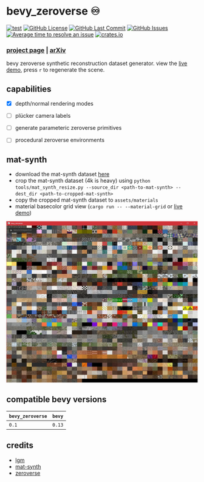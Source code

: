 # bevy_zeroverse ♾️

[![test](https://github.com/mosure/bevy_zeroverse/workflows/test/badge.svg)](https://github.com/Mosure/bevy_zeroverse/actions?query=workflow%3Atest)
[![GitHub License](https://img.shields.io/github/license/mosure/bevy_zeroverse)](https://raw.githubusercontent.com/mosure/bevy_zeroverse/main/LICENSE)
[![GitHub Last Commit](https://img.shields.io/github/last-commit/mosure/bevy_zeroverse)](https://github.com/mosure/bevy_zeroverse)
[![GitHub Issues](https://img.shields.io/github/issues/mosure/bevy_zeroverse)](https://github.com/mosure/bevy_zeroverse/issues)
[![Average time to resolve an issue](https://isitmaintained.com/badge/resolution/mosure/bevy_zeroverse.svg)](http://isitmaintained.com/project/mosure/bevy_zeroverse)
[![crates.io](https://img.shields.io/crates/v/bevy_zeroverse.svg)](https://crates.io/crates/bevy_zeroverse)

### [project page](https://mosure.github.io/bevy_zeroverse/project/index.html) | [arXiv](https://arxiv.org/abs/)</a>

bevy zeroverse synthetic reconstruction dataset generator. view the [live demo](https://mosure.github.io/bevy_zeroverse), press `r` to regenerate the scene.


## capabilities

- [X] depth/normal rendering modes
- [ ] plücker camera labels
- [ ] generate parameteric zeroverse primitives
- [ ] procedural zeroverse environments


## mat-synth

- download the mat-synth dataset [here](https://huggingface.co/datasets/gvecchio/MatSynth/blob/main/scripts/download_dataset.py)
- crop the mat-synth dataset (4k is heavy) using `python tools/mat_synth_resize.py --source_dir <path-to-mat-synth> --dest_dir <path-to-cropped-mat-synth>`
- copy the cropped mat-synth dataset to `assets/materials`
- material basecolor grid view (`cargo run -- --material-grid` or [live demo](https://mosure.github.io/bevy_zeroverse?material_grid=true))

![Alt text](docs/bevy_zeroverse_material_grid.webp)


## compatible bevy versions

| `bevy_zeroverse` | `bevy` |
| :--                       | :--    |
| `0.1`                     | `0.13` |


## credits

- [lgm](https://github.com/3DTopia/LGM)
- [mat-synth](https://huggingface.co/datasets/gvecchio/MatSynth)
- [zeroverse](https://github.com/desaixie/zeroverse)
